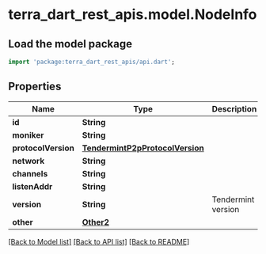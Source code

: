 # terra_dart_rest_apis.model.NodeInfo

## Load the model package
```dart
import 'package:terra_dart_rest_apis/api.dart';
```

## Properties
Name | Type | Description | Notes
------------ | ------------- | ------------- | -------------
**id** | **String** |  | [optional] 
**moniker** | **String** |  | [optional] 
**protocolVersion** | [**TendermintP2pProtocolVersion**](TendermintP2pProtocolVersion.md) |  | [optional] 
**network** | **String** |  | [optional] 
**channels** | **String** |  | [optional] 
**listenAddr** | **String** |  | [optional] 
**version** | **String** | Tendermint version | [optional] 
**other** | [**Other2**](Other2.md) |  | [optional] 

[[Back to Model list]](../README.md#documentation-for-models) [[Back to API list]](../README.md#documentation-for-api-endpoints) [[Back to README]](../README.md)


